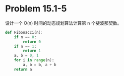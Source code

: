 # Problem 15.1-5

设计一个 O(n) 时间的动态规划算法计算第 n 个斐波那契数。

```python
def Fibonacci(n):
    if n == 0:
        return 0
    if n == 1:
        return 1
    a, b = 0, 1
    for i in range(n):
        a, b = b, a + b
    return a
```

